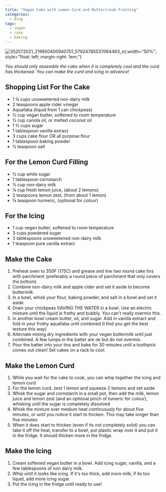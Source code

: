 ```yaml
---
title: "Vegan Cake with Lemon Curd and Buttercream Frosting"
categories:
  - Blog
tags:
  - vegan
  - cake
  - baking
---
```


![352572021_219950400940701_57924785537064463_n](https://github.com/awoolfe/awoolfe.github.io/assets/46086565/9509fede-98a6-4f14-b27d-b479409f0b13){:width="50%"; style="float: left; margin-right: 1em;"}

*You should only assemble the cake when it is completely cool and the curd has thickened. You can make the curd and icing in advance!*

## Shopping List For the Cake
- 1 ¼ cups unsweetened non-dairy milk
- 2 teaspoons apple cider vinegar
- Aquafaba (liquid from 1 can chickpeas)
- ½ cup vegan butter, softened to room temperature
- ½ cup canola oil, or melted coconut oil
- 1 ½ cups sugar
- 1 tablespoon vanilla extract
- 3 cups cake flour OR all purpose flour
- 1 tablespoon baking powder
- ½ teaspoon salt

## For the Lemon Curd Filling
- ½ cup white sugar
- 1 tablespoon cornstarch
- ½ cup non-dairy milk
- ¼ cup fresh lemon juice, (about 2 lemons)
- 2 teaspoons lemon zest, (from about 1 lemon)
- ⅛ teaspoon turmeric, (optional for colour)

## For the Icing
- 1 cup vegan butter, softened to room temperature
- 3 cups powdered sugar
- 3 tablespoons unsweetened non-dairy milk
- 1 teaspoon pure vanilla extract

## Make the Cake
1. Preheat oven to 350F (175C) and grease and line two round cake tins with parchment (preferably a round piece of parchment that only covers the bottom)
2. Combine non-dairy milk and apple cider and set it aside to become buttermilk
3. In a bowl, whisk your flour, baking powder, and salt in a bowl and set it aside
4. Drain your chickpeas SAVING THE WATER in a bowl. Use an electric mixture until the liquid is frothy and bubbly. You can't really overmix this.
5. In another bowl cream butter, oil, and sugar. Add in vanilla extract and fold in your frothy aquafaba until combined (I find you get the best texture this way)
6. Alternate mixing dry ingredients with your vegan buttermilk until just combined. A few lumps in the batter are ok but do not overmix.
7. Pour the batter into your tins and bake for 30 minutes until a toothpick comes out clean! Set cakes on a rack to cool.

## Make the Lemon Curd
1. While you wait for the cake to cook, you can whip together the icing and lemon curd
2. For the lemon curd, zest 1 lemon and squeeze 2 lemons and set aside
3. Whisk the sugar and cornstarch in a small pot, then add the milk, lemon juice and lemon zest (and an optional pinch of tumeric for colour), whisking until the sugar is completely dissolved
4. Whisk the mixture over medium heat continuously for about five minutes, or until you notice it start to thicken. This may take longer than five minutes
5. When it does start to thicken (even if its not completely solid) you can take it off the heat, transfer to a bowl, put plastic wrap over it and put it in the fridge. It should thicken more in the fridge.

## Make the Icing
1. Cream softened vegan butter in a bowl. Add icing sugar, vanilla, and a few tablespoons of non dairy milk.
2. Whip until it looks like icing. If it's too thick, add more milk; if its too liquid, add more icing sugar.
3. Put the icing in the fridge until ready to use!


